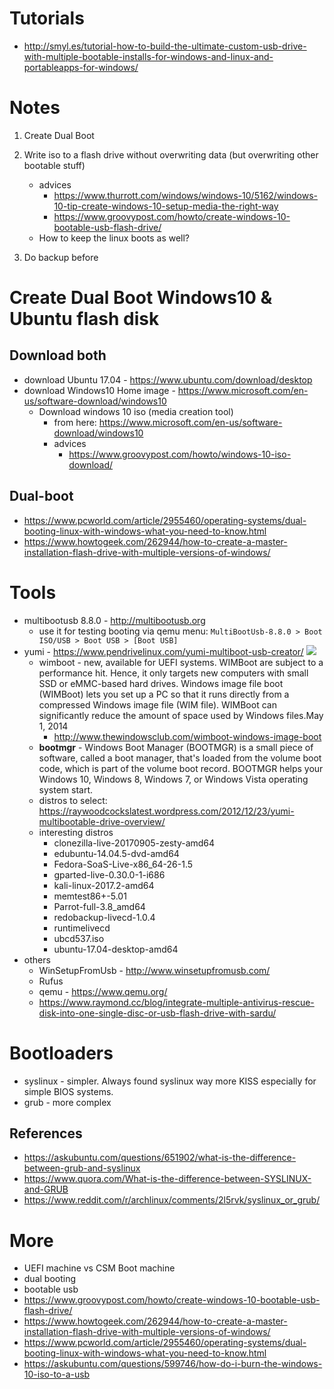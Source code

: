 # Tutorials
  - http://smyl.es/tutorial-how-to-build-the-ultimate-custom-usb-drive-with-multiple-bootable-installs-for-windows-and-linux-and-portableapps-for-windows/

# Notes
1. Create Dual Boot
2. Write iso to a flash drive without overwriting data (but overwriting other bootable stuff)
   - advices
     - https://www.thurrott.com/windows/windows-10/5162/windows-10-tip-create-windows-10-setup-media-the-right-way
     - https://www.groovypost.com/howto/create-windows-10-bootable-usb-flash-drive/
   - How to keep the linux boots as well?

3. Do backup before

# Create Dual Boot Windows10 & Ubuntu flash disk
## Download both
- download Ubuntu 17.04 - https://www.ubuntu.com/download/desktop
- download Windows10 Home image - https://www.microsoft.com/en-us/software-download/windows10
  - Download windows 10 iso (media creation tool)
    - from here: https://www.microsoft.com/en-us/software-download/windows10
    - advices
      - https://www.groovypost.com/howto/windows-10-iso-download/
## Dual-boot
- https://www.pcworld.com/article/2955460/operating-systems/dual-booting-linux-with-windows-what-you-need-to-know.html
- https://www.howtogeek.com/262944/how-to-create-a-master-installation-flash-drive-with-multiple-versions-of-windows/

# Tools
- multibootusb 8.8.0 - http://multibootusb.org
  - use it for testing booting via qemu menu: `MultiBootUsb-8.8.0 > Boot ISO/USB > Boot USB > [Boot USB]`
- yumi - https://www.pendrivelinux.com/yumi-multiboot-usb-creator/
  ![](http://thewindowsclub.thewindowsclubco.netdna-cdn.com/wp-content/uploads/2014/04/Wimboot_-600x60.jpg)
  - wimboot - new, available for UEFI systems. WIMBoot are subject to a performance hit. Hence, it only targets new computers with small SSD or eMMC-based hard drives. Windows image file boot (WIMBoot) lets you set up a PC so that it runs directly from a compressed Windows image file (WIM file). WIMBoot can significantly reduce the amount of space used by Windows files.May 1, 2014
    - http://www.thewindowsclub.com/wimboot-windows-image-boot
  - **bootmgr** - Windows Boot Manager (BOOTMGR) is a small piece of software, called a boot manager, that's loaded from the volume boot code, which is part of the volume boot record. BOOTMGR helps your Windows 10, Windows 8, Windows 7, or Windows Vista operating system start.
  - distros to select: https://raywoodcockslatest.wordpress.com/2012/12/23/yumi-multibootable-drive-overview/
  - interesting distros
    - clonezilla-live-20170905-zesty-amd64
    - edubuntu-14.04.5-dvd-amd64
    - Fedora-SoaS-Live-x86_64-26-1.5
    - gparted-live-0.30.0-1-i686
    - kali-linux-2017.2-amd64
    - memtest86+-5.01
    - Parrot-full-3.8_amd64
    - redobackup-livecd-1.0.4
    - runtimelivecd
    - ubcd537.iso
    - ubuntu-17.04-desktop-amd64
- others
  - WinSetupFromUsb - http://www.winsetupfromusb.com/
  - Rufus
  - qemu - https://www.qemu.org/
  - https://www.raymond.cc/blog/integrate-multiple-antivirus-rescue-disk-into-one-single-disc-or-usb-flash-drive-with-sardu/

# Bootloaders
- syslinux - simpler. Always found syslinux way more KISS especially for simple BIOS systems. 
- grub - more complex
## References
- https://askubuntu.com/questions/651902/what-is-the-difference-between-grub-and-syslinux
- https://www.quora.com/What-is-the-difference-between-SYSLINUX-and-GRUB
- https://www.reddit.com/r/archlinux/comments/2l5rvk/syslinux_or_grub/

# More
- UEFI machine vs  CSM Boot machine
- dual booting
- bootable usb
- https://www.groovypost.com/howto/create-windows-10-bootable-usb-flash-drive/
- https://www.howtogeek.com/262944/how-to-create-a-master-installation-flash-drive-with-multiple-versions-of-windows/
- https://www.pcworld.com/article/2955460/operating-systems/dual-booting-linux-with-windows-what-you-need-to-know.html
- https://askubuntu.com/questions/599746/how-do-i-burn-the-windows-10-iso-to-a-usb